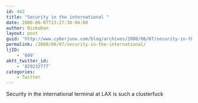 ```yaml
---
id: 442
title: "Security in the international "
date: 2008-06-07T13:27:30-04:00
author: DizkoDan
layout: post
guid: 'http://www.cyberjunx.com/blog/archives/2008/06/07/security-in-the-international/'
permalink: /2008/06/07/security-in-the-international/
ljID:
    - '609'
aktt_twitter_id:
    - '829232777'
categories:
    - Twitter
---
```


Security in the international terminal at LAX is such a clusterfuck